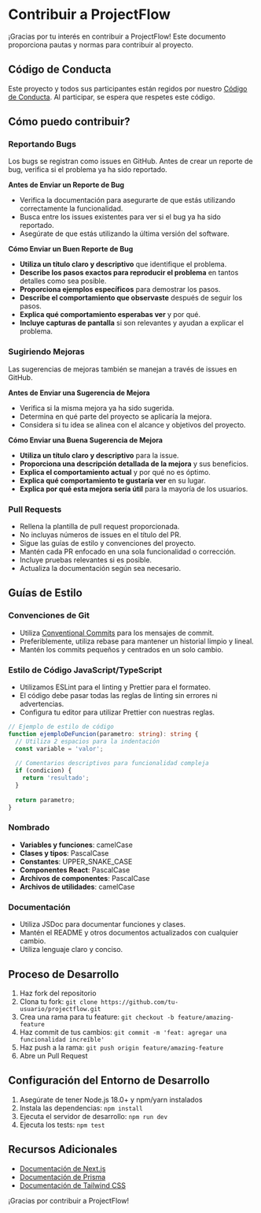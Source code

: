 # Contribuir a ProjectFlow

¡Gracias por tu interés en contribuir a ProjectFlow! Este documento proporciona pautas y normas para contribuir al proyecto.

## Código de Conducta

Este proyecto y todos sus participantes están regidos por nuestro [Código de Conducta](CODE_OF_CONDUCT.md). Al participar, se espera que respetes este código.

## Cómo puedo contribuir?

### Reportando Bugs

Los bugs se registran como issues en GitHub. Antes de crear un reporte de bug, verifica si el problema ya ha sido reportado.

**Antes de Enviar un Reporte de Bug**

- Verifica la documentación para asegurarte de que estás utilizando correctamente la funcionalidad.
- Busca entre los issues existentes para ver si el bug ya ha sido reportado.
- Asegúrate de que estás utilizando la última versión del software.

**Cómo Enviar un Buen Reporte de Bug**

- **Utiliza un título claro y descriptivo** que identifique el problema.
- **Describe los pasos exactos para reproducir el problema** en tantos detalles como sea posible.
- **Proporciona ejemplos específicos** para demostrar los pasos.
- **Describe el comportamiento que observaste** después de seguir los pasos.
- **Explica qué comportamiento esperabas ver** y por qué.
- **Incluye capturas de pantalla** si son relevantes y ayudan a explicar el problema.

### Sugiriendo Mejoras

Las sugerencias de mejoras también se manejan a través de issues en GitHub.

**Antes de Enviar una Sugerencia de Mejora**

- Verifica si la misma mejora ya ha sido sugerida.
- Determina en qué parte del proyecto se aplicaría la mejora.
- Considera si tu idea se alinea con el alcance y objetivos del proyecto.

**Cómo Enviar una Buena Sugerencia de Mejora**

- **Utiliza un título claro y descriptivo** para la issue.
- **Proporciona una descripción detallada de la mejora** y sus beneficios.
- **Explica el comportamiento actual** y por qué no es óptimo.
- **Explica qué comportamiento te gustaría ver** en su lugar.
- **Explica por qué esta mejora sería útil** para la mayoría de los usuarios.

### Pull Requests

- Rellena la plantilla de pull request proporcionada.
- No incluyas números de issues en el título del PR.
- Sigue las guías de estilo y convenciones del proyecto.
- Mantén cada PR enfocado en una sola funcionalidad o corrección.
- Incluye pruebas relevantes si es posible.
- Actualiza la documentación según sea necesario.

## Guías de Estilo

### Convenciones de Git

* Utiliza [Conventional Commits](https://www.conventionalcommits.org/) para los mensajes de commit.
* Preferiblemente, utiliza rebase para mantener un historial limpio y lineal.
* Mantén los commits pequeños y centrados en un solo cambio.

### Estilo de Código JavaScript/TypeScript

* Utilizamos ESLint para el linting y Prettier para el formateo.
* El código debe pasar todas las reglas de linting sin errores ni advertencias.
* Configura tu editor para utilizar Prettier con nuestras reglas.

```typescript
// Ejemplo de estilo de código
function ejemploDeFuncion(parametro: string): string {
  // Utiliza 2 espacios para la indentación
  const variable = 'valor';
  
  // Comentarios descriptivos para funcionalidad compleja
  if (condicion) {
    return 'resultado';
  }
  
  return parametro;
}
```

### Nombrado

* **Variables y funciones**: camelCase
* **Clases y tipos**: PascalCase
* **Constantes**: UPPER_SNAKE_CASE
* **Componentes React**: PascalCase
* **Archivos de componentes**: PascalCase
* **Archivos de utilidades**: camelCase

### Documentación

* Utiliza JSDoc para documentar funciones y clases.
* Mantén el README y otros documentos actualizados con cualquier cambio.
* Utiliza lenguaje claro y conciso.

## Proceso de Desarrollo

1. Haz fork del repositorio
2. Clona tu fork: `git clone https://github.com/tu-usuario/projectflow.git`
3. Crea una rama para tu feature: `git checkout -b feature/amazing-feature`
4. Haz commit de tus cambios: `git commit -m 'feat: agregar una funcionalidad increíble'`
5. Haz push a la rama: `git push origin feature/amazing-feature`
6. Abre un Pull Request

## Configuración del Entorno de Desarrollo

1. Asegúrate de tener Node.js 18.0+ y npm/yarn instalados
2. Instala las dependencias: `npm install`
3. Ejecuta el servidor de desarrollo: `npm run dev`
4. Ejecuta los tests: `npm test`

## Recursos Adicionales

* [Documentación de Next.js](https://nextjs.org/docs)
* [Documentación de Prisma](https://www.prisma.io/docs)
* [Documentación de Tailwind CSS](https://tailwindcss.com/docs)

¡Gracias por contribuir a ProjectFlow!
